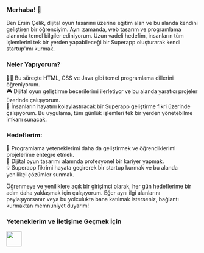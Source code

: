 ### Merhaba! 👋
Ben Ersin Çelik, dijital oyun tasarımı üzerine eğitim alan ve bu alanda kendini geliştiren bir öğrenciyim. Aynı zamanda, web tasarım ve programlama alanında temel bilgiler ediniyorum. Uzun vadeli hedefim, insanların tüm işlemlerini tek bir yerden yapabileceği bir Superapp oluşturarak kendi startup'ımı kurmak.

### Neler Yapıyorum?
👨‍💻 Bu süreçte HTML, CSS ve Java gibi temel programlama dillerini öğreniyorum. <br>
🎮 Dijital oyun geliştirme becerilerimi ilerletiyor ve bu alanda yaratıcı projeler üzerinde çalışıyorum. <br>
📱 İnsanların hayatını kolaylaştıracak bir Superapp geliştirme fikri üzerinde çalışıyorum. Bu uygulama, tüm günlük işlemleri tek bir yerden yönetebilme imkanı sunacak.

### Hedeflerim:
🚀 Programlama yeteneklerimi daha da geliştirmek ve öğrendiklerimi projelerime entegre etmek. <br>
🎯 Dijital oyun tasarımı alanında profesyonel bir kariyer yapmak. <br>
💡 Superapp fikrimi hayata geçirerek bir startup kurmak ve bu alanda yenilikçi çözümler sunmak. <br>

Öğrenmeye ve yeniliklere açık bir girişimci olarak, her gün hedeflerime bir adım daha yaklaşmak için çalışıyorum. Eğer aynı ilgi alanlarını paylaşıyorsanız veya bu yolculukta bana katılmak isterseniz, bağlantı kurmaktan memnuniyet duyarım! 

### Yeteneklerim ve İletişime Geçmek İçin
<p align="left"> 
<a href="https://www.linkedin.com/in/ersin-%C3%A7elik/" target="_blank" rel="noreferrer"><img src="./img/linkedin.svg" width="40" height="40" padding-top= "100px" /></a> 
</p>
